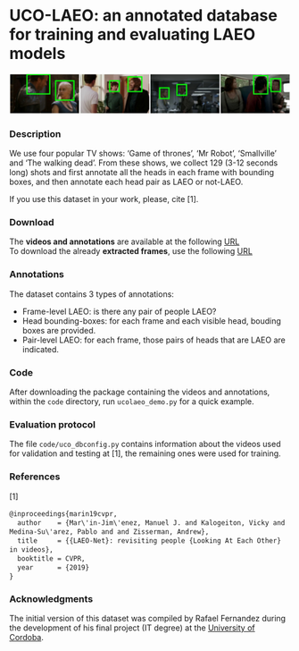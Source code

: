 # UCO-LAEO: an annotated database for training and evaluating LAEO models

<div align="center">
    <img src="./ucolaeodb_samples.jpg" alt="UCO-LAEO database" width="640">
</div>

### Description 
We use four popular TV shows: ‘Game of thrones’, ‘Mr Robot’, ‘Smallville’ and ‘The walking dead’. From these shows, we collect 129 (3-12 seconds long) shots and first annotate all the heads
in each frame with bounding boxes, and then annotate each head pair as LAEO or not-LAEO.

If you use this dataset in your work, please, cite [1].

### Download
The **videos and annotations** are available at the following [URL](http://rabinf24.uco.es/ucolaeo/ucolaeodb.tgz)    
To download the already **extracted frames**, use the following [URL](http://www.robots.ox.ac.uk/~vgg/research/laeonet/downloads/UCOLAEO_v1.0_frames.tar.gz)

### Annotations
The dataset contains 3 types of annotations:
 + Frame-level LAEO: is there any pair of people LAEO?
 + Head bounding-boxes: for each frame and each visible head, bouding boxes are provided.
 + Pair-level LAEO: for each frame, those pairs of heads that are LAEO are indicated. 
 
### Code
After downloading the package containing the videos and annotations, within the `code` directory, run `ucolaeo_demo.py` for a quick example.

### Evaluation protocol
The file `code/uco_dbconfig.py` contains information about the videos used for validation and testing at [1], the remaining ones were used for training.

### References
[1]
```
@inproceedings{marin19cvpr,
  author    = {Mar\'in-Jim\'enez, Manuel J. and Kalogeiton, Vicky and Medina-Su\'arez, Pablo and and Zisserman, Andrew},
  title     = {{LAEO-Net}: revisiting people {Looking At Each Other} in videos},
  booktitle = CVPR,
  year      = {2019}
}
```

### Acknowledgments

The initial version of this dataset was compiled by Rafael Fernandez during the development of his final project (IT degree) at the [University of Cordoba](http://www.uco.es/investiga/grupos/ava/node/42).
